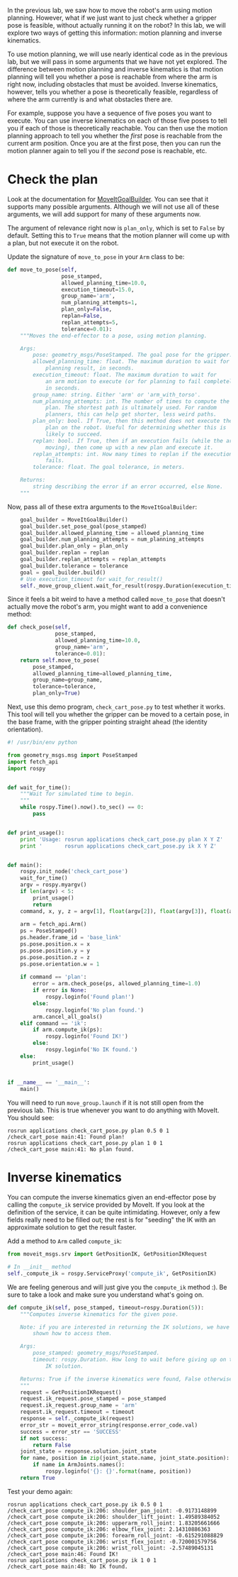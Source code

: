 In the previous lab, we saw how to move the robot's arm using motion planning.
However, what if we just want to just check whether a gripper pose is feasible, without actually running it on the robot?
In this lab, we will explore two ways of getting this information: motion planning and inverse kinematics.

To use motion planning, we will use nearly identical code as in the previous lab, but we will pass in some arguments that we have not yet explored.
The difference between motion planning and inverse kinematics is that motion planning will tell you whether a pose is reachable from where the arm is right now, including obstacles that must be avoided.
Inverse kinematics, however, tells you whether a pose is theoretically feasible, regardless of where the arm currently is and what obstacles there are.

For example, suppose you have a sequence of five poses you want to execute.
You can use inverse kinematics on each of those five poses to tell you if each of those is theoretically reachable.
You can then use the motion planning approach to tell you whether the *first* pose is reachable from the current arm position.
Once you are at the first pose, then you can run the motion planner again to tell you if the *second* pose is reachable, etc.

# Check the plan
Look at the documentation for [MoveItGoalBuilder](https://github.com/cse481sp17/cse481c/blob/indigo-devel/fetch_api/src/fetch_api/moveit_goal_builder.py).
You can see that it supports many possible arguments.
Although we will not use all of these arguments, we will add support for many of these arguments now.

The argument of relevance right now is `plan_only`, which is set to `False` by default.
Setting this to `True` means that the motion planner will come up with a plan, but not execute it on the robot.

Update the signature of `move_to_pose` in your `Arm` class to be:
```py
def move_to_pose(self,
                 pose_stamped,
                 allowed_planning_time=10.0,
                 execution_timeout=15.0,
                 group_name='arm',
                 num_planning_attempts=1,
                 plan_only=False,
                 replan=False,
                 replan_attempts=5,
                 tolerance=0.01):
    """Moves the end-effector to a pose, using motion planning.

    Args:
        pose: geometry_msgs/PoseStamped. The goal pose for the gripper.
        allowed_planning_time: float. The maximum duration to wait for a
            planning result, in seconds.
        execution_timeout: float. The maximum duration to wait for
            an arm motion to execute (or for planning to fail completely),
            in seconds.
        group_name: string. Either 'arm' or 'arm_with_torso'.
        num_planning_attempts: int. The number of times to compute the same
            plan. The shortest path is ultimately used. For random
            planners, this can help get shorter, less weird paths.
        plan_only: bool. If True, then this method does not execute the
            plan on the robot. Useful for determining whether this is
            likely to succeed.
        replan: bool. If True, then if an execution fails (while the arm is
            moving), then come up with a new plan and execute it.
        replan_attempts: int. How many times to replan if the execution
            fails.
        tolerance: float. The goal tolerance, in meters.

    Returns:
        string describing the error if an error occurred, else None.
    """
```

Now, pass all of these extra arguments to the `MoveItGoalBuilder`:
```py
    goal_builder = MoveItGoalBuilder()
    goal_builder.set_pose_goal(pose_stamped)
    goal_builder.allowed_planning_time = allowed_planning_time
    goal_builder.num_planning_attempts = num_planning_attempts
    goal_builder.plan_only = plan_only
    goal_builder.replan = replan
    goal_builder.replan_attempts = replan_attempts
    goal_builder.tolerance = tolerance
    goal = goal_builder.build()
    # Use execution_timeout for wait_for_result()
    self._move_group_client.wait_for_result(rospy.Duration(execution_timeout))
```

Since it feels a bit weird to have a method called `move_to_pose` that doesn't actually move the robot's arm, you might want to add a convenience method:
```py
def check_pose(self, 
               pose_stamped,
               allowed_planning_time=10.0,
               group_name='arm',
               tolerance=0.01):
    return self.move_to_pose(
        pose_stamped,
        allowed_planning_time=allowed_planning_time,
        group_name=group_name,
        tolerance=tolerance,
        plan_only=True)
```

Next, use this demo program, `check_cart_pose.py`  to test whether it works.
This tool will tell you whether the gripper can be moved to a certain pose, in the base frame, with the gripper pointing straight ahead (the identity orientation).
```py
#! /usr/bin/env python

from geometry_msgs.msg import PoseStamped
import fetch_api
import rospy


def wait_for_time():
    """Wait for simulated time to begin.
    """
    while rospy.Time().now().to_sec() == 0:
        pass


def print_usage():
    print 'Usage: rosrun applications check_cart_pose.py plan X Y Z'
    print '       rosrun applications check_cart_pose.py ik X Y Z'


def main():
    rospy.init_node('check_cart_pose')
    wait_for_time()
    argv = rospy.myargv()
    if len(argv) < 5:
        print_usage()
        return
    command, x, y, z = argv[1], float(argv[2]), float(argv[3]), float(argv[4])
   
    arm = fetch_api.Arm()
    ps = PoseStamped()
    ps.header.frame_id = 'base_link'
    ps.pose.position.x = x
    ps.pose.position.y = y
    ps.pose.position.z = z
    ps.pose.orientation.w = 1
           
    if command == 'plan':
        error = arm.check_pose(ps, allowed_planning_time=1.0)
        if error is None:
            rospy.loginfo('Found plan!')
        else:       
            rospy.loginfo('No plan found.')
        arm.cancel_all_goals()
    elif command == 'ik':
        if arm.compute_ik(ps):
            rospy.loginfo('Found IK!')
        else:
            rospy.loginfo('No IK found.')
    else:           
        print_usage()
                    
                    
if __name__ == '__main__':
    main()
```

You will need to run `move_group.launch` if it is not still open from the previous lab.
This is true whenever you want to do anything with MoveIt.
You should see:
```
rosrun applications check_cart_pose.py plan 0.5 0 1
/check_cart_pose main:41: Found plan!
rosrun applications check_cart_pose.py plan 1 0 1
/check_cart_pose main:41: No plan found.
```

# Inverse kinematics
You can compute the inverse kinematics given an end-effector pose by calling the `compute_ik` service provided by MoveIt.
If you look at the definition of the service, it can be quite intimidating.
However, only a few fields really need to be filled out; the rest is for "seeding" the IK with an approximate solution to get the result faster.

Add a method to `Arm` called `compute_ik`:

```py
from moveit_msgs.srv import GetPositionIK, GetPositionIKRequest

# In __init__ method
self._compute_ik = rospy.ServiceProxy('compute_ik', GetPositionIK)
```

We are feeling generous and will just give you the `compute_ik` method :).
Be sure to take a look and make sure you understand what's going on.

```py
def compute_ik(self, pose_stamped, timeout=rospy.Duration(5)):
    """Computes inverse kinematics for the given pose.

    Note: if you are interested in returning the IK solutions, we have
        shown how to access them.

    Args:
        pose_stamped: geometry_msgs/PoseStamped.
        timeout: rospy.Duration. How long to wait before giving up on the
            IK solution.

    Returns: True if the inverse kinematics were found, False otherwise.
    """
    request = GetPositionIKRequest()
    request.ik_request.pose_stamped = pose_stamped
    request.ik_request.group_name = 'arm'
    request.ik_request.timeout = timeout
    response = self._compute_ik(request)
    error_str = moveit_error_string(response.error_code.val)
    success = error_str == 'SUCCESS'
    if not success:
        return False
    joint_state = response.solution.joint_state
    for name, position in zip(joint_state.name, joint_state.position):
        if name in ArmJoints.names():
            rospy.loginfo('{}: {}'.format(name, position))
    return True
```

Test your demo again:
```
rosrun applications check_cart_pose.py ik 0.5 0 1
/check_cart_pose compute_ik:206: shoulder_pan_joint: -0.9173148899
/check_cart_pose compute_ik:206: shoulder_lift_joint: 1.49589384052
/check_cart_pose compute_ik:206: upperarm_roll_joint: 1.83205661666
/check_cart_pose compute_ik:206: elbow_flex_joint: 2.14310886363
/check_cart_pose compute_ik:206: forearm_roll_joint: -0.615291088829
/check_cart_pose compute_ik:206: wrist_flex_joint: -0.720001579756
/check_cart_pose compute_ik:206: wrist_roll_joint: -2.57489045131
/check_cart_pose main:46: Found IK!
rosrun applications check_cart_pose.py ik 1 0 1                                                                                                                                 
/check_cart_pose main:48: No IK found.
```